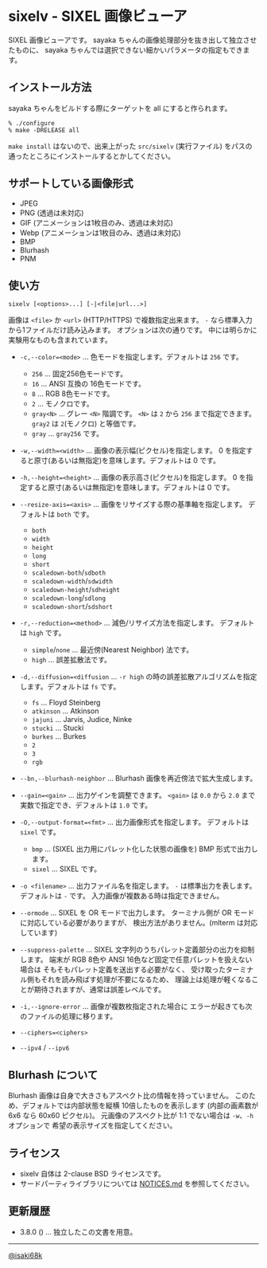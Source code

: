 sixelv - SIXEL 画像ビューア
===

SIXEL 画像ビューアです。
sayaka ちゃんの画像処理部分を抜き出して独立させたものに、
sayaka ちゃんでは選択できない細かいパラメータの指定もできます。

インストール方法
---
sayaka ちゃんをビルドする際にターゲットを all にすると作られます。
```
% ./configure
% make -DRELEASE all
```

`make install` はないので、出来上がった `src/sixelv` (実行ファイル)
をパスの通ったところにインストールするとかしてください。

サポートしている画像形式
---
* JPEG
* PNG (透過は未対応)
* GIF (アニメーションは1枚目のみ、透過は未対応)
* Webp (アニメーションは1枚目のみ、透過は未対応)
* BMP
* Blurhash
* PNM

使い方
---
```
sixelv [<options>...] [-|<file|url...>]
```

画像は `<file>` か `<url>` (HTTP/HTTPS) で複数指定出来ます。
`-` なら標準入力から1ファイルだけ読み込みます。
オプションは次の通りです。
中には明らかに実験用なものも含まれています。

* `-c,--color=<mode>` … 色モードを指定します。デフォルトは `256` です。
	* `256` … 固定256色モードです。
	* `16` … ANSI 互換の 16色モードです。
	* `8` … RGB 8色モードです。
	* `2` … モノクロです。
	* `gray<N>` … グレー `<N>` 階調です。
		`<N>` は `2` から `256` まで指定できます。
		`gray2` は `2`(モノクロ) と等価です。
	* `gray` … `gray256` です。

* `-w,--width=<width>` … 画像の表示幅(ピクセル)を指定します。
	0 を指定すると原寸(あるいは無指定)を意味します。デフォルトは 0 です。
* `-h,--height=<height>` … 画像の表示高さ(ピクセル)を指定します。
	0 を指定すると原寸(あるいは無指定)を意味します。デフォルトは 0 です。
* `--resize-axis=<axis>` … 画像をリサイズする際の基準軸を指定します。
	デフォルトは `both` です。
	* `both`
	* `width`
	* `height`
	* `long`
	* `short`
	* `scaledown-both`/`sdboth`
	* `scaledown-width`/`sdwidth`
	* `scaledown-height`/`sdheight`
	* `scaledown-long`/`sdlong`
	* `scaledown-short`/`sdshort`
* `-r,--reduction=<method>` … 減色/リサイズ方法を指定します。
	デフォルトは `high` です。
	* `simple`/`none` … 最近傍(Nearest Neighbor) 法です。
	* `high` … 誤差拡散法です。
* `-d,--diffusion=<diffusion` … `-r high` の時の誤差拡散アルゴリズムを指定します。デフォルトは `fs` です。
	* `fs` … Floyd Steinberg
	* `atkinson` … Atkinson
	* `jajuni` … Jarvis, Judice, Ninke
	* `stucki` … Stucki
	* `burkes` … Burkes
	* `2`
	* `3`
	* `rgb`
* `--bn,--blurhash-neighbor` … Blurhash 画像を再近傍法で拡大生成します。
* `--gain=<gain>` … 出力ゲインを調整できます。
	`<gain>` は `0.0` から `2.0` まで実数で指定でき、デフォルトは `1.0` です。
* `-O,--output-format=<fmt>` … 出力画像形式を指定します。
	デフォルトは `sixel` です。
	* `bmp` … (SIXEL 出力用にパレット化した状態の画像を) BMP 形式で出力します。
	* `sixel` … SIXEL です。
* `-o <filename>` … 出力ファイル名を指定します。
	`-` は標準出力を表します。デフォルトは `-` です。
	入力画像が複数ある時は指定できません。
* `--ormode` … SIXEL を OR モードで出力します。
	ターミナル側が OR モードに対応している必要がありますが、
	検出方法がありません。(mlterm は対応しています)
* `--suppress-palette` … SIXEL 文字列のうちパレット定義部分の出力を抑制します。
	端末が RGB 8色や ANSI 16色など固定で任意パレットを扱えない場合は
	そもそもパレット定義を送出する必要がなく、
	受け取ったターミナル側もそれを読み飛ばす処理が不要になるため、
	理論上は処理が軽くなることが期待されますが、通常は誤差レベルです。
* `-i,--ignore-error` … 画像が複数枚指定された場合に
	エラーが起きても次のファイルの処理に移ります。
* `--ciphers=<ciphers>`
* `--ipv4` / `--ipv6`

Blurhash について
---
Blurhash 画像は自身で大きさもアスペクト比の情報を持っていません。
このため、デフォルトでは内部状態を縦横 10倍したものを表示します
(内部の画素数が 6x6 なら 60x60 ピクセル)。
元画像のアスペクト比が 1:1 でない場合は `-w`、`-h` オプションで
希望の表示サイズを指定してください。


ライセンス
---
* sixelv 自体は 2-clause BSD ライセンスです。
* サードパーティライブラリについては [NOTICES.md](NOTICES.md) を参照してください。


更新履歴
---
* 3.8.0 () … 独立したこの文書を用意。

---
[@isaki68k](https://misskey.io/@isaki68k)
